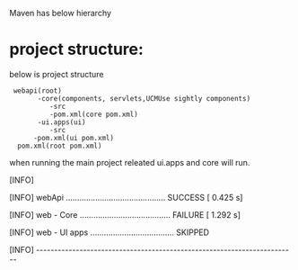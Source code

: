 Maven has below hierarchy

project structure:
==================
below is project structure

	 webapi(root)
           -core(components, servlets,UCMUse sightly components)
              -src
              -pom.xml(core pom.xml)
           -ui.apps(ui)
              -src
	      -pom.xml(ui pom.xml)
	  pom.xml(root pom.xml)

when running the main project releated ui.apps and core will run.


  [INFO]
  
  [INFO] webApi ............................................ SUCCESS [  0.425 s]
  
  [INFO] web - Core ........................................ FAILURE [  1.292 s]
  
  [INFO] web - UI apps ..................................... SKIPPED
  
  [INFO] ------------------------------------------------------------------------

 
